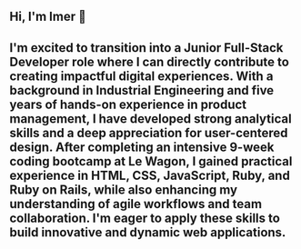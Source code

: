 ## Hi, I'm Imer 👋

## I'm excited to transition into a Junior Full-Stack Developer role where I can directly contribute to creating impactful digital experiences. With a background in Industrial Engineering and five years of hands-on experience in product management, I have developed strong analytical skills and a deep appreciation for user-centered design. After completing an intensive 9-week coding bootcamp at Le Wagon, I gained practical experience in HTML, CSS, JavaScript, Ruby, and Ruby on Rails, while also enhancing my understanding of agile workflows and team collaboration. I'm eager to apply these skills to build innovative and dynamic web applications.

